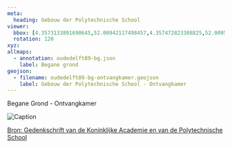 ```yaml
---
meta:
  heading: Gebouw der Polytechnische School
viewer:
  bbox: [4.3573133891690645,52.00942117498457,4.357472823308825,52.00950235182617]
  rotation: 120
xyz:
allmaps:
  - annotation: oudedelft89-bg.json
    label: Begane grond
geojson:
  - filename: oudedelft89-bg-ontvangkamer.geojson
    label: Gebouw der Polytechnische School - Ontvangkamer
---
```

Begane Grond - Ontvangkamer

![Caption](https://dlc.services/iiif-img/7/6/5a911445-3a17-4238-8228-36d49b1f0ece/1558,2130,890,1308/,350/90/default.jpg)

[Bron: Gedenkschrift van de Koninklijke Academie en van de Polytechnische School ](https://dlc.services/iiif-resource/7/string1string2string3/txf18197)